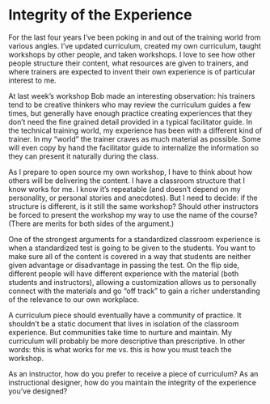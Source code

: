# Integrity of the Experience

For the last four years I’ve been poking in and out of the training world from various angles. I’ve updated curriculum, created my own curriculum, taught workshops by other people, and taken workshops. I love to see how other people structure their content, what resources are given to trainers, and where trainers are expected to invent their own experience is of particular interest to me.

At last week’s workshop Bob made an interesting observation: his trainers tend to be creative thinkers who may review the curriculum guides a few times, but generally have enough practice creating experiences that they don’t need the fine grained detail provided in a typical facilitator guide. In the technical training world, my experience has been with a different kind of trainer. In my “world” the trainer craves as much material as possible. Some will even copy by hand the facilitator guide to internalize the information so they can present it naturally during the class.

As I prepare to open source my own workshop, I have to think about how others will be delivering the content. I have a classroom structure that I know works for me. I know it’s repeatable (and doesn’t depend on my personality, or personal stories and anecdotes). But I need to decide: if the structure is different, is it still the same workshop? Should other instructors be forced to present the workshop my way to use the name of the course? (There are merits for both sides of the argument.)

One of the strongest arguments for a standardized classroom experience is when a standardized test is going to be given to the students. You want to make sure all of the content is covered in a way that students are neither given advantage or disadvantage in passing the test. On the flip side, different people will have different experience with the material (both students and instructors), allowing a customization allows us to personally connect with the materials and go “off track” to gain a richer understanding of the relevance to our own workplace.

A curriculum piece should eventually have a community of practice. It shouldn’t be a static document that lives in isolation of the classroom experience. But communities take time to nurture and maintain. My curriculum will probably be more descriptive than prescriptive. In other words: this is what works for me vs. this is how you must teach the workshop.

As an instructor, how do you prefer to receive a piece of curriculum? As an instructional designer, how do you maintain the integrity of the experience you’ve designed?
